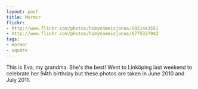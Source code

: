 ```yaml
---
layout: post
title: Mormor
flickr:
- http://www.flickr.com/photos/himynameisjonas/6921443551
- http://www.flickr.com/photos/himynameisjonas/6775327942
tags:
- mormor
- square
---
```

This is Eva, my grandma. She's the best! Went to Linköping last weekend to celebrate her 94th birthday but these photos are taken in June 2010 and July 2011.

